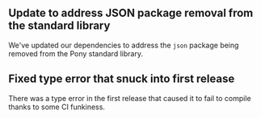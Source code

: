 ## Update to address JSON package removal from the standard library

We've updated our dependencies to address the `json` package being removed from the Pony standard library.

## Fixed type error that snuck into first release

There was a type error in the first release that caused it to fail to compile thanks to some CI funkiness.


